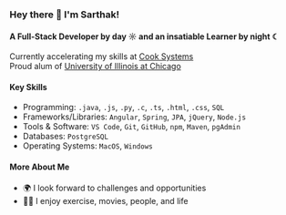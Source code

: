### Hey there 👋 I'm Sarthak!

#### A Full-Stack Developer by day ☼ and an insatiable Learner by night ☾

Currently accelerating my skills at [Cook Systems](https://cooksys.com/FastTrack/)<br>
Proud alum of [University of Illinois at Chicago](https://cs.uic.edu)<br>

#### Key Skills 
- Programming: `.java`, `.js`, `.py`, `.c`, `.ts`, `.html`, `.css`, `SQL`
- Frameworks/Libraries: `Angular`, `Spring`, `JPA`, `jQuery`, `Node.js`
- Tools & Software: `VS Code`, `Git`, `GitHub`, `npm`, `Maven`, `pgAdmin`
- Databases: `PostgreSQL`
- Operating Systems: `MacOS`, `Windows`

#### More About Me
- 🌍 I look forward to challenges and opportunities
- 🏋🏽 I enjoy exercise, movies, people, and life
